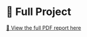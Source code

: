 # 📑 Full Project
[📄 View the full PDF report here](https://github.com/Shadman-Rummat/Using-R-for-PCA-Clustering-and-T-testing-for-Customer-Segment-Analysis/blob/main/PCA%2C%20Clustering%2C%20and%20T-Test%20for%20Customer%20Segment%20Analysis.pdf)



